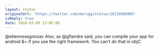 ```yaml
---
layout: status
originalUrl: 'https://twitter.com/marcgg/status/10219560905'
isReply: true
date: 2010-03-09 13:05:06
---
```


@etiennesegonzac Also, as @gflandre said, you can compile your app for android &+ if you use the right framework. You can't do that in objC
